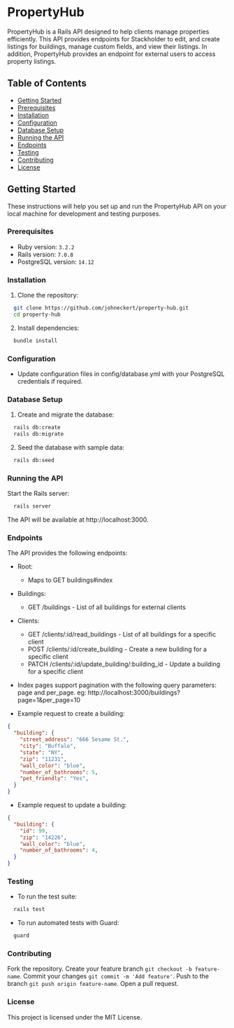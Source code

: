 # PropertyHub

PropertyHub is a Rails API designed to help clients manage properties efficiently. This API provides endpoints for Stackholder to edit, and create listings for buildings, manage custom fields, and view their listings. In addition, PropertyHub provides an endpoint for external users to access property listings.

## Table of Contents

- [Getting Started](#getting-started)
- [Prerequisites](#prerequisites)
- [Installation](#installation)
- [Configuration](#configuration)
- [Database Setup](#database-setup)
- [Running the API](#running-the-api)
- [Endpoints](#endpoints)
- [Testing](#testing)
- [Contributing](#contributing)
- [License](#license)

## Getting Started

These instructions will help you set up and run the PropertyHub API on your local machine for development and testing purposes.

### Prerequisites

- Ruby version: `3.2.2`
- Rails version: `7.0.8`
- PostgreSQL version: `14.12`

### Installation

1. Clone the repository:

```bash
  git clone https://github.com/johneckert/property-hub.git
  cd property-hub
```

2. Install dependencies:
```bash
  bundle install
```

### Configuration
- Update configuration files in config/database.yml with your PostgreSQL credentials if required.

### Database Setup

1. Create and migrate the database:

```bash
  rails db:create
  rails db:migrate
```

2. Seed the database with sample data:

```bash
  rails db:seed
```

### Running the API

Start the Rails server:

```bash
  rails server
```

The API will be available at http://localhost:3000.

### Endpoints

The API provides the following endpoints:
- Root:
  - Maps to GET buildings#index
- Buildings:
  - GET /buildings - List of all buildings for external clients

- Clients:
  - GET /clients/:id/read_buildings - List of all buildings for a specific client
  - POST /clients/:id/create_building - Create a new building for a specific client
  - PATCH /clients/:id/update_building/:building_id - Update a building for a specific client

* Index pages support pagination with the following query parameters: page and per_page. 
eg: http://localhost:3000/buildings?page=1&per_page=10

- Example request to create a building:
```json
{
  "building": {
    "street_address": "666 Sesame St.",
    "city": "Buffalo",
    "state": "NY",
    "zip": "11231",
    "wall_color": "blue",
    "number_of_bathrooms": 5,
    "pet_friendly": "Yes",
  }
}
```

- Example request to update a building:
```json
{
  "building": {
    "id": 99,
    "zip": "14226",
    "wall_color": "blue",
    "number_of_bathrooms": 4,
  }
}
```

### Testing

- To run the test suite:
```bash
  rails test
```
- To run automated tests with Guard:
```bash
  guard
```

### Contributing

Fork the repository.
Create your feature branch `git checkout -b feature-name`.
Commit your changes `git commit -m 'Add feature'`.
Push to the branch `git push origin feature-name`.
Open a pull request.


### License

This project is licensed under the MIT License.